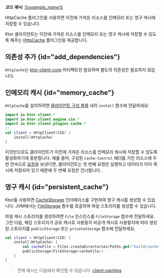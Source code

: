 [//]: # (title: 캐싱)

<primary-label ref="client-plugin"/>

<tldr>
<var name="example_name" value="client-caching"/>
<p>
    <b>코드 예시</b>:
    <a href="https://github.com/ktorio/ktor-documentation/tree/%ktor_version%/codeSnippets/snippets/%example_name%">
        %example_name%
    </a>
</p>
</tldr>

<link-summary>
HttpCache 플러그인을 사용하면 이전에 가져온 리소스를 인메모리 또는 영구 캐시에 저장할 수 있습니다.
</link-summary>

Ktor 클라이언트는 이전에 가져온 리소스를 인메모리 또는 영구 캐시에 저장할 수 있도록 해주는 [HttpCache](https://api.ktor.io/ktor-client/ktor-client-core/io.ktor.client.plugins.cache/-http-cache/index.html) 플러그인을 제공합니다.

## 의존성 추가 {id="add_dependencies"}
`HttpCache`는 [ktor-client-core](client-dependencies.md) 아티팩트만 필요하며 별도의 의존성은 필요하지 않습니다.

## 인메모리 캐시 {id="memory_cache"}
`HttpCache`를 설치하려면 [클라이언트 구성 블록](client-create-and-configure.md#configure-client) 내의 `install` 함수에 전달하세요:
```kotlin
import io.ktor.client.*
import io.ktor.client.engine.cio.*
import io.ktor.client.plugins.cache.*
//...
val client = HttpClient(CIO) {
    install(HttpCache)
}
```

이것만으로도 클라이언트가 이전에 가져온 리소스를 인메모리 캐시에 저장할 수 있도록 활성화하기에 충분합니다.
예를 들어, 구성된 `Cache-Control` 헤더를 가진 리소스에 두 번 연속으로 [요청](client-requests.md)을 보낸다면,
클라이언트는 첫 번째 요청만 실행하고 데이터가 이미 캐시에 저장되어 있기 때문에 두 번째 요청은 건너뜁니다.

## 영구 캐시 {id="persistent_cache"}

Ktor를 사용하면 [CacheStorage](https://api.ktor.io/ktor-client/ktor-client-core/io.ktor.client.plugins.cache.storage/-cache-storage/index.html) 인터페이스를 구현하여 영구 캐시를 생성할 수 있습니다.
JVM에서는 [FileStorage](https://api.ktor.io/ktor-client/ktor-client-core/io.ktor.client.plugins.cache.storage/-file-storage.html) 함수를 호출하여 파일 스토리지를 생성할 수 있습니다.

파일 캐시 스토리지를 생성하려면 `File` 인스턴스를 `FileStorage` 함수에 전달하세요.
그런 다음, 해당 스토리지가 공유 캐시로 사용될지 비공개 캐시로 사용될지에 따라 생성된 스토리지를 `publicStorage` 또는 `privateStorage` 함수에 전달하세요.

```kotlin
val client = HttpClient(CIO) {
    install(HttpCache) {
        val cacheFile = Files.createDirectories(Paths.get("build/cache")).toFile()
        publicStorage(FileStorage(cacheFile))
    }
}
```

> 전체 예시는 다음에서 확인할 수 있습니다: [client-caching](https://github.com/ktorio/ktor-documentation/tree/%ktor_version%/codeSnippets/snippets/client-caching).